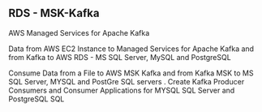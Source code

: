 ## RDS - MSK-Kafka

AWS Managed Services for Apache Kafka

Data from AWS EC2 Instance to Managed Services for Apache Kafka and from Kafka to AWS  RDS - MS SQL Server, MySQL and PostgreSQL


Consume Data from a File to AWS MSK Kafka and from Kafka MSK to MS SQL Server, MYSQL and PostGre SQL servers . Create Kafka Producer Consumers  and Consumer Applications for MYSQL SQL Server and PostgreSQL SQL

